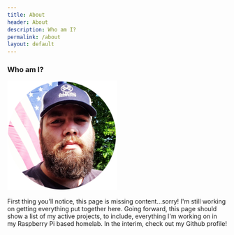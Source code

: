 ```yaml
---
title: About
header: About
description: Who am I?
permalink: /about
layout: default
---
```


### Who am I?

![Tony Cavella](/assets/images/tc-profile.png)

First thing you'll notice, this page is missing content...sorry!  I'm still working on getting everything put together here.  Going forward, this page should show a list of 
my active projects, to include, everything I'm working on in my Raspberry Pi based homelab. In the interim, check out my Github profile!


